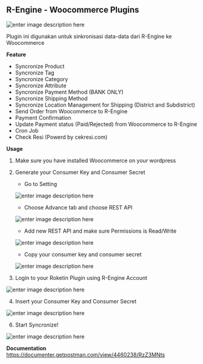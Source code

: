 ## R-Engine - Woocommerce Plugins

![enter image description here](https://1.bp.blogspot.com/-jtZAuaJsftU/W9rI7sq10jI/AAAAAAAABto/yTE3Hsq3_CEc2EYEL6lbECf7aQCr6HrYACLcBGAs/s640/23456.png)

Plugin ini digunakan untuk sinkronisasi data-data dari R-Engine ke Woocommerce

**Feature**

 - Syncronize Product
 - Syncronize Tag
 - Syncronize Category
 - Syncronize Attribute
 - Syncronize Payment Method (BANK ONLY)
 - Syncronize Shipping Method
 - Syncronize Location Management for Shipping (District and Subdistrict)
 - Send Order from Woocommerce to R-Engine
 - Payment Confirmation
 - Update Payment status (Paid/Rejected) from Woocommerce to R-Engine
 - Cron Job
 - Check Resi (Powerd by cekresi.com)

**Usage**

1. Make sure you have installed Woocommerce on your wordpress
2. Generate your Consumer Key and Consumer Secret 
	-	Go to Setting
	
    ![enter image description here](https://3.bp.blogspot.com/-MOrxfIuiGxI/W9rMX1uHYrI/AAAAAAAABt4/lSS6ue31GY0V19Nzz1wpVzbQ-zSB-2_TACLcBGAs/s640/1.PNG)
	
    -	Choose Advance tab and choose REST API
	
    ![enter image description here](https://3.bp.blogspot.com/-8ZhP8Nuy04U/W9rMYBN5HCI/AAAAAAAABuA/Lf7CY2GdEswQ_6ju81trg1g8JbBFjdjrACLcBGAs/s640/2.PNG)
	
    -	Add new REST API and make sure Permissions is Read/Write

    ![enter image description here](https://1.bp.blogspot.com/-5vvjP0pnWGA/W9rMX50o-UI/AAAAAAAABt8/hsTVE7HdxSMZrNZx_guuh8YttxffQp_sACLcBGAs/s640/3.PNG)

	- Copy your consumer key and consumer secret

    ![enter image description here](https://2.bp.blogspot.com/-UPOgwLZxqBc/W9rP6_SUWlI/AAAAAAAABuw/KmxmjghLY8wkL0Q5qJ3kts8eekLprJRkQCLcBGAs/s640/10.PNG)

3. Login to your Roketin Plugin using R-Engine Account

![enter image description here](https://4.bp.blogspot.com/-M_OEmsGlZVQ/W9rOM5gGrVI/AAAAAAAABuY/1oGt3sCSwg08Z8tRkuvi9kQa2Pzl5cYXwCLcBGAs/s640/6.PNG)

4. Insert your Consumer Key and Consumer Secret

![enter image description here](https://2.bp.blogspot.com/-OFheMcAoLVs/W9rQtfiGbPI/AAAAAAAABu4/omtjZgYydOEzv-5J40KYDWQ1VK5tV__pQCLcBGAs/s640/7.PNG)

6. Start Syncronize!

![enter image description here](https://1.bp.blogspot.com/-VqauLasObq0/W9rOMyxsFSI/AAAAAAAABuc/5zW4b1bYhnAvi3tKIXSqFlTmfXK2VyfawCLcBGAs/s640/8.PNG)


**Documentation**	
https://documenter.getpostman.com/view/4460238/RzZ3MNts



